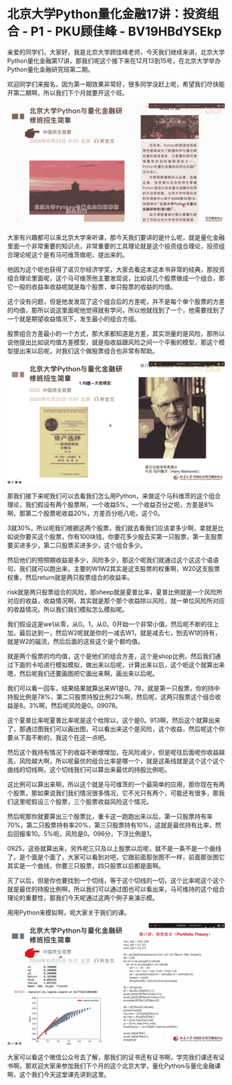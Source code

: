 # 北京大学Python量化金融17讲：投资组合 - P1 - PKU顾佳峰 - BV19HBdYSEkp

亲爱的同学们，大家好，我是北京大学顾佳峰老师，今天我们继续来讲，北京大学Python量化金融第17讲，那我们呢这个接下来在12月13到15号，在北京大学举办Python量化金融研究班第二期。

欢迎同学们来报名，因为第一期效果非常好，很多同学没赶上呢，希望我们尽快能开第二期啊，所以我们下个月就要开这个班。



![](img/fa0818a1f244423df7a3869ed1c8f530_1.png)

大家有兴趣都可以来北京大学来听课，那今天我们要讲的是什么呢，就是量化金融里面一个非常重要的知识点，非常重要的工具理论就是这个投资组合理论，投资组合理论呢这个是有马可维茨做呃，提出来的。

他因为这个呢也获得了诺贝尔经济学奖，大家去看这本这本书非常的经典，那投资组合理论里面呢，这个马可维茨他主要发现说，比如说几个股票做成一个组合，那它一般的收益率收益呢就是每个股票，单只股票的收益的均值。

这个没有问题，但是他发发现了这个组合后的方差呢，并不是每个单个股票的方差的均值，那所以说这里面呢他觉得就有学问，所以他就找到了一个，他需要找到了一个就是期望收益情况下，发生最小的组合方组。

股票组合方差最小的一个方式，那大家都知道是方差，其实测量的是风险，那所以说他提出比如说均值方差模型，就是指收益跟风险之间一个平衡的模型，那这个模型提出来以后呢，对我们这个做股票组合也非常有帮助。



![](img/fa0818a1f244423df7a3869ed1c8f530_3.png)

那我们接下来呢我们可以去看我们怎么用Python，来做这个马科维茨的这个组合理论，我们假设有两个股票啊，一个收益5%，一个收益百分之呃，方差是8%啊，那第二个股票呢收益20%，方差百分呃八呃，这个0。

3就30%，所以呢我们根据这两个股票，我们就去看我们应该拿多少啊，拿就是比如说你要买这个股票，你有100块钱，你要花多少股去买第一只股票，第一支股票要买进多少，第二只股票买进多少，这个组合多少。

然后他们的预预期收益是多少，风险多少，那这个呢我们就通过这个这这个语语句，我们就可以跑出来，主要的W1W2其实是这支股票的权重啊，W20这支股票权重，然后return就是两只股票组合的收益率。

risk就是两只股票组合的风险，那sheep就是夏普比率，夏普比例就是一个风险所对应的收益，收益情况啊，其实就是那个那个收益除以风险，就一单位风险所对应的收益情况，所以我们我们模拟怎么模拟呢。

我们假设这是we1从零，从0。1，从0。0开始一个非常小值，然后呢不断的往上加，最后达到一，然后W2呢就是你的一减去W1，就是减去七，刨去W1的持有，就是W2的磁流，然后后面的这些这个是个额均值。

就是两个股票的均均值，这个是他们的组合方差，这个是shop比例，然后我们通过下面的卡哈进行模拟模拟，做出来以后呢，计算出来以后，这个呃这个就算出来嗯，然后呢我们还要画图把它画出来啊，画出来以后呢。

我们可以看一回车，结果结果就算出来W1是0。78，就是第一只股票，你的持中持股比例是78%，第二只股票持股比例22%啊，然后呢，这两只股票这个组合收益是8。3%啊，然后呢风险是0。09078。

这个夏普比率呢夏普比率呢是这个给除以，这个是0。913啊，然后这个就算出来了，那通过图我们可以画出图，可以看出来这个是风险，这个收益，然后呢这个你要从下面不断的，我这个在这一点吧。

然后这个我持有情况下的收益不断增增加，在风险减少，但是呢往后面呢你收益越高，风险越大啊，所以呢最优的组合比率是哪一个，就是这条线就是这个这个这个曲线的切线啊，这个切线我们可以算出来最优的持股比例呃。

这比例可以算出来啊，所以这个就是马可维茨的一个最简单的应用，那你现在有两个股票，那如果说我们我们情况很多情况，它不光只有两个，可能还有很多，那我们这里呢假设三个股票，三个股票收益风险这个情况。

然后呢那你就要算出三个股票比，重卡这一跑跑出来以后，第一只股票持有率70%，第二只股票持有率20%，第三只股票持有10%，这就是最优持有比率，然后回报率10。5%呃，风险是0。096分，下浮比例是1。

0925，这些就算出来，另外呢三只及以上股票以后呢，就不是一条不是一个曲线了，是个面是个面了，大家可以看到对吧，它跟前面那张图不一样，前面那张图它其实是一个曲线，你要三只股票，四只股票以后都是面啊。

灭了以后，但是你也要找到一个切线，等于这个切线的一切，这个比率呢这个这个就是最优的持股比例啊，所以我们可以通过图也可以看出来，马可维持的这个组合理论的重要性，那我们今天呢通过这两个例子来演示模。

用用Python来模拟啊，呃大家关于我们的课。

![](img/fa0818a1f244423df7a3869ed1c8f530_5.png)

大家可以看这个微信公众号去了解，那我们的证书还有证书啊，学完我们课还有证书啊，那欢迎大家来参加我们下个月的这个北京大学，量化Python与量化金融课啊，这个我们今天这堂课先讲到这里。

